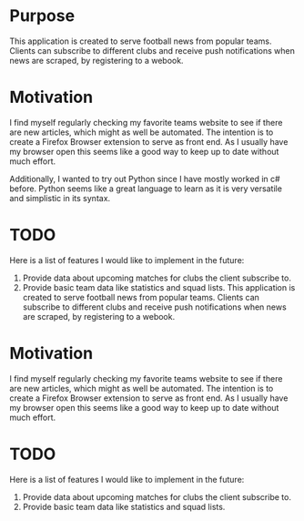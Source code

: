 # Purpose
This application is created to serve football news from popular teams. Clients can subscribe to different clubs and
receive push notifications when news are scraped, by registering to a webook.

# Motivation
I find myself regularly checking my favorite teams website to see if there are new articles, which might as well be
automated. The intention is to create a Firefox Browser extension to serve as front end. As I usually have my browser
open this seems like a good way to keep up to date without much effort.

Additionally, I wanted to try out Python since I have mostly worked in c# before. Python seems like a great language to 
learn as it is very versatile and simplistic in its syntax. 

# TODO
Here is a list of features I would like to implement in the future:
1. Provide data about upcoming matches for clubs the client subscribe to.
2. Provide basic team data like statistics and squad lists. 
This application is created to serve football news from popular teams. Clients can subscribe to different clubs and 
receive push notifications when news are scraped, by registering to a webook. 

# Motivation
I find myself regularly checking my favorite teams website to see if there are new articles, which might as well be 
automated. The intention is to create a Firefox Browser extension to serve as front end. As I usually have my browser 
open this seems like a good way to keep up to date without much effort. 

# TODO
Here is a list of features I would like to implement in the future:
1. Provide data about upcoming matches for clubs the client subscribe to. 
2. Provide basic team data like statistics and squad lists. 
